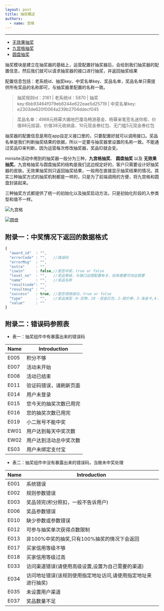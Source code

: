 ```yaml
---
layout: post
title: 抽奖概述
authors:
  - name: 宫晴
---
```


---

+ [无效果抽奖](http://thx.alibaba-inc.com/activity/component-lottery/)
+ [九宫格抽奖](http://thx.alibaba-inc.com/activity/component-lotterynine/)
+ [圆盘抽奖](http://thx.alibaba-inc.com/activity/component-lotterycircle/)

抽奖模块是建立在抽奖器的基础上，运营配置好抽奖器后，会给到我们抽奖器的配置信息，然后我们就可以请求抽奖器的接口进行抽奖，并返回抽奖结果

配置信息包括：老系统id、抽奖key、中奖名单key、奖品名单，奖品名单只需提供所有奖品的名称即可，与抽奖器里配置的名称一致。

> 抽奖规则id：2161 | 老系统id：5870 | 抽奖key:6bb93464f079eb8244e622eae5d25719 | 中奖名单key: e2303de620f0064a239b2704ddecf045

> 奖品名单：4988元杨幂大婚地巴厘岛畅游基金、杨幂亲笔签名迷你柜、价值88元挂袋、价值38元收纳盒、10元现金券红包、无门槛5元现金券红包

抽奖器的配置信息是用在app自定义接口里的，只要配置好就可以调用接口。奖品名单是我们判断抽奖结果的依据，所以一定要与抽奖器里设置的名称一致。不能通过奖品ID来判断，因为运营每次修改抽奖器，奖品ID就会变。

minisite活动中用到的抽奖器一般分为三种，**九宫格抽奖**、 **圆盘抽奖** 以及 **无效果抽奖**。九宫格抽奖与圆盘抽奖的结构是我们这边规定好的，客户只需要设计好抽奖器的皮肤。无效果抽奖则只返回抽奖结果，一般用在直接显示抽奖结果的情况。其实三种抽奖方式的抽奖机制都是一样的，只是为了前端调用的方便，将九宫格和圆盘封装起来。

三种抽奖方式都提供了统一的初始化以及抽奖启动方法，只是初始化阶段的入参类型和值不一样。

![九宫格](http://gtms04.alicdn.com/tps/i4/T1cR3eFKXXXXbecfjX-1024-513.jpg)

![圆盘](http://gtms03.alicdn.com/tps/i3/T1FCcaFKFaXXX7VPsF-1109-584.jpg)
  
  
## 附录一：中奖情况下返回的数据格式

```javascript
{
  "award_id"  : "",
  "errorCode" : "",   //错误码
  "errorMsg"  : "",
  "extra"     : "",
  "iswin"     : false,//是否中奖，true or false
  "level_no"  : "",   //奖品等级，与接口运营配置有关，如有需要可向运营要
  "name"      : "",   //奖品名称
  "resultcode": "",   
  "resultmsg" : "",
  "success"   : true, //是否调用成功，true or false
  "type"      : "",   //奖品类型：0-实物，10 -现金红包，2-抵价券，3-淘金卡,4-店铺优惠券 7-商城积分
  "value"     : ""
}
```

## 附录二：错误码参照表

+ 表一：抽奖组件中有暴露出来的错误码

|  Name  |  Introduction  |
|--------|----------------|
|  E005  |  积分不够  |
|  E007  |  活动未开始  |
|  E008  |  活动已结束  |
|  E011  |  验证码错误，请刷新页面  |
|  E014  |  用户未登录  |
|  E015  |  您今天的抽奖次数已用完  |
|  E016  |  您的抽奖次数已用完  |
|  E019  |  小二账号不能中奖  |
|  EW01  |  用户达到每天中奖次数  |
|  EW02  |  用户达到活动总中奖次数  |
|  ES03  |  用户未绑定支付宝  |


+ 表二：抽奖组件中没有暴露出来的错误码，当做未中奖处理

|  Name  |  Introduction  |
|--------|----------------|
|  E001  |  系统错误  |
|  E002  |  规则参数错误  |
|  E003  |  奖品领完(积分照扣，一般不告诉用户)  |
|  E006  |  奖品参数错误  |
|  E010  |  缺少参数或参数错误  |
|  E012  |  可参与抽奖单次获得点数限制  |
|  E013  |  非100%中奖的抽奖,只有100%抽奖的情况下会返回  |  
|  E017  |  买家信用等级不够  |
|  E018  |  买家信用等级过高  |
|  E033  |  访问渠道错误(请使用高级设置,设置为自己需要的渠道)  |
|  E034  |  访问地址错误(该规则使用指定地址访问,请使用指定地址来进行抽奖)  |
|  E035  |  未设置用户渠道  |
|  E037  |  奖品数量不足  |